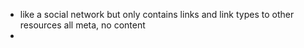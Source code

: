 - like a social network but only contains links and link types to other resources all meta, no content
- 